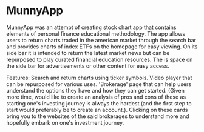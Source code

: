# MunnyApp


MunnyApp was an attempt of creating stock chart app that contains elements of personal finance educational methodology. The app allows users to return charts traded in the american market through the search bar and provides charts of index ETFs on the homepage for easy viewing. On its side bar it is intended to return the latest market news but can be repurposed to play curated financial education resources. The is space on the side bar for advertisements or other content for easy access.

Features:
Search and return charts using ticker symbols.
Video player that can be repurposed for various uses.
'Brokerage' page that can help users understand the options they have and how they can get started. (Given more time, would like to create an analysis of pros and cons of these as starting one's investing journey is always the hardest (and the first step to start would preferably be to create an account.).
Clicking on these cards bring you to the websites of the said brokerages to understand more and hopefully embark on one's investment journey.
